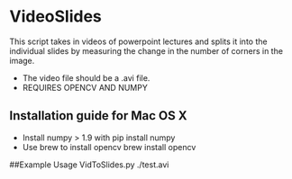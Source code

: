 # VideoSlides

This script takes in videos of powerpoint lectures and splits it into the individual slides by measuring the change in the number of corners in the image.
* The video file should be a .avi file.
* REQUIRES OPENCV AND NUMPY

## Installation guide for Mac OS X
* Install numpy > 1.9 with
	pip install numpy
* Use brew to install opencv
	brew install opencv

##Example Usage
	VidToSlides.py ./test.avi